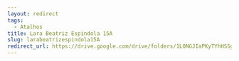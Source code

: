 ```yaml
---
layout: redirect
tags:
  - Atalhos
title: Lara Beatriz Espindola 15A
slug: larabeatrizespindola15A
redirect_url: https://drive.google.com/drive/folders/1L0NGJIaPKyTYhHS5gugtaqZWSPfV8MIW?usp=drive_link
---
```

